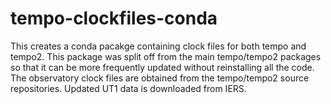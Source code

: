 # tempo-clockfiles-conda

This creates a conda pacakge containing clock files for both tempo and
tempo2.  This package was split off from the main tempo/tempo2 packages
so that it can be more frequently updated without reinstalling all the
code.  The observatory clock files are obtained from the tempo/tempo2
source repositories.  Updated UT1 data is downloaded from IERS.
